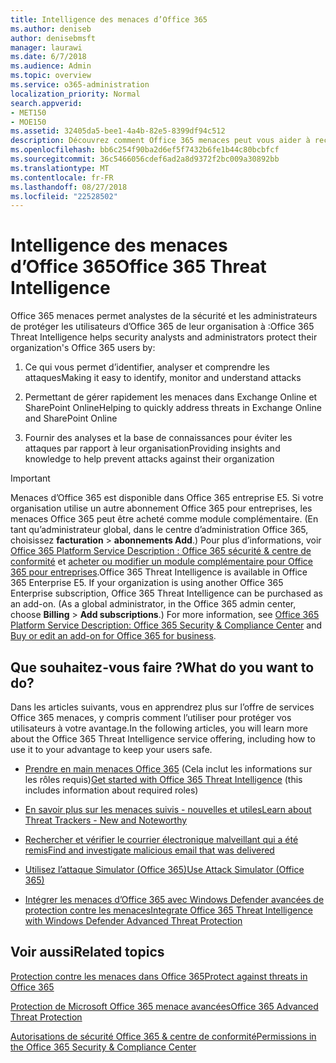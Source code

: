 ```yaml
---
title: Intelligence des menaces d’Office 365
ms.author: deniseb
author: denisebmsft
manager: laurawi
ms.date: 6/7/2018
ms.audience: Admin
ms.topic: overview
ms.service: o365-administration
localization_priority: Normal
search.appverid:
- MET150
- MOE150
ms.assetid: 32405da5-bee1-4a4b-82e5-8399df94c512
description: Découvrez comment Office 365 menaces peut vous aider à rechercher les menaces de votre organisation, répondre à des programmes malveillants, les attaques par hameçonnage et les autres attaques Office 365 a détecté en votre nom et rechercher des indicateurs de menace. Informations sur les menaces sont intégrée à Office 365 E5 comme une offre de système de sécurité et de conformité.
ms.openlocfilehash: bb6c254f90ba2d6ef5f7432b6fe1b44c80bcbfcf
ms.sourcegitcommit: 36c5466056cdef6ad2a8d9372f2bc009a30892bb
ms.translationtype: MT
ms.contentlocale: fr-FR
ms.lasthandoff: 08/27/2018
ms.locfileid: "22528502"
---
```

# <a name="office-365-threat-intelligence"></a><span data-ttu-id="a8646-104">Intelligence des menaces d’Office 365</span><span class="sxs-lookup"><span data-stu-id="a8646-104">Office 365 Threat Intelligence</span></span>

<span data-ttu-id="a8646-105">Office 365 menaces permet analystes de la sécurité et les administrateurs de protéger les utilisateurs d’Office 365 de leur organisation à :</span><span class="sxs-lookup"><span data-stu-id="a8646-105">Office 365 Threat Intelligence helps security analysts and administrators protect their organization's Office 365 users by:</span></span>
  
1. <span data-ttu-id="a8646-106">Ce qui vous permet d’identifier, analyser et comprendre les attaques</span><span class="sxs-lookup"><span data-stu-id="a8646-106">Making it easy to identify, monitor and understand attacks</span></span>
    
2. <span data-ttu-id="a8646-107">Permettant de gérer rapidement les menaces dans Exchange Online et SharePoint Online</span><span class="sxs-lookup"><span data-stu-id="a8646-107">Helping to quickly address threats in Exchange Online and SharePoint Online</span></span>
    
3. <span data-ttu-id="a8646-108">Fournir des analyses et la base de connaissances pour éviter les attaques par rapport à leur organisation</span><span class="sxs-lookup"><span data-stu-id="a8646-108">Providing insights and knowledge to help prevent attacks against their organization</span></span>
    
> [!IMPORTANT]
> <span data-ttu-id="a8646-p102">Menaces d’Office 365 est disponible dans Office 365 entreprise E5. Si votre organisation utilise un autre abonnement Office 365 pour entreprises, les menaces Office 365 peut être acheté comme module complémentaire. (En tant qu’administrateur global, dans le centre d’administration Office 365, choisissez **facturation** \> **abonnements Add**.) Pour plus d’informations, voir [Office 365 Platform Service Description : Office 365 sécurité &amp; centre de conformité](https://technet.microsoft.com/en-us/library/dn933793.aspx) et [acheter ou modifier un module complémentaire pour Office 365 pour entreprises](https://support.office.com/article/4e7b57d6-b93b-457d-aecd-0ea58bff07a6).</span><span class="sxs-lookup"><span data-stu-id="a8646-p102">Office 365 Threat Intelligence is available in Office 365 Enterprise E5. If your organization is using another Office 365 Enterprise subscription, Office 365 Threat Intelligence can be purchased as an add-on. (As a global administrator, in the Office 365 admin center, choose **Billing** \> **Add subscriptions**.) For more information, see [Office 365 Platform Service Description: Office 365 Security &amp; Compliance Center](https://technet.microsoft.com/en-us/library/dn933793.aspx) and [Buy or edit an add-on for Office 365 for business](https://support.office.com/article/4e7b57d6-b93b-457d-aecd-0ea58bff07a6).</span></span> 
  
## <a name="what-do-you-want-to-do"></a><span data-ttu-id="a8646-112">Que souhaitez-vous faire ?</span><span class="sxs-lookup"><span data-stu-id="a8646-112">What do you want to do?</span></span>

<span data-ttu-id="a8646-113">Dans les articles suivants, vous en apprendrez plus sur l’offre de services Office 365 menaces, y compris comment l’utiliser pour protéger vos utilisateurs à votre avantage.</span><span class="sxs-lookup"><span data-stu-id="a8646-113">In the following articles, you will learn more about the Office 365 Threat Intelligence service offering, including how to use it to your advantage to keep your users safe.</span></span>
  
- <span data-ttu-id="a8646-114">[Prendre en main menaces Office 365](get-started-with-ti.md) (Cela inclut les informations sur les rôles requis)</span><span class="sxs-lookup"><span data-stu-id="a8646-114">[Get started with Office 365 Threat Intelligence](get-started-with-ti.md) (this includes information about required roles)</span></span> 
    
- [<span data-ttu-id="a8646-115">En savoir plus sur les menaces suivis - nouvelles et utiles</span><span class="sxs-lookup"><span data-stu-id="a8646-115">Learn about Threat Trackers - New and Noteworthy</span></span>](threat-trackers.md)
    
- [<span data-ttu-id="a8646-116">Rechercher et vérifier le courrier électronique malveillant qui a été remis</span><span class="sxs-lookup"><span data-stu-id="a8646-116">Find and investigate malicious email that was delivered</span></span>](investigate-malicious-email-that-was-delivered.md)
    
- [<span data-ttu-id="a8646-117">Utilisez l’attaque Simulator (Office 365)</span><span class="sxs-lookup"><span data-stu-id="a8646-117">Use Attack Simulator (Office 365)</span></span>](attack-simulator.md)
    
- [<span data-ttu-id="a8646-118">Intégrer les menaces d’Office 365 avec Windows Defender avancées de protection contre les menaces</span><span class="sxs-lookup"><span data-stu-id="a8646-118">Integrate Office 365 Threat Intelligence with Windows Defender Advanced Threat Protection</span></span>](integrate-office-365-ti-with-wdatp.md)
    
## <a name="related-topics"></a><span data-ttu-id="a8646-119">Voir aussi</span><span class="sxs-lookup"><span data-stu-id="a8646-119">Related topics</span></span>

[<span data-ttu-id="a8646-120">Protection contre les menaces dans Office 365</span><span class="sxs-lookup"><span data-stu-id="a8646-120">Protect against threats in Office 365</span></span>](protect-against-threats.md)
  
[<span data-ttu-id="a8646-121">Protection de Microsoft Office 365 menace avancées</span><span class="sxs-lookup"><span data-stu-id="a8646-121">Office 365 Advanced Threat Protection</span></span>](office-365-atp.md)
  
[<span data-ttu-id="a8646-122">Autorisations de sécurité Office 365 &amp; centre de conformité</span><span class="sxs-lookup"><span data-stu-id="a8646-122">Permissions in the Office 365 Security &amp; Compliance Center</span></span>](permissions-in-the-security-and-compliance-center.md)
  

